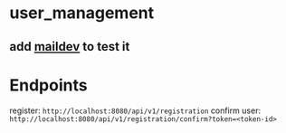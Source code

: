 # user_management
## add [maildev](https://github.com/maildev/maildev) to test it
# Endpoints
register: ```http://localhost:8080/api/v1/registration```
confirm user: ```http://localhost:8080/api/v1/registration/confirm?token=<token-id>```
